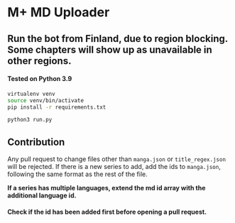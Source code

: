# M+ MD Uploader
## Run the bot from Finland, due to region blocking. Some chapters will show up as unavailable in other regions.
#### Tested on Python 3.9


```bash
virtualenv venv
source venv/bin/activate
pip install -r requirements.txt

python3 run.py
```



## Contribution
Any pull request to change files other than `manga.json` or `title_regex.json` will be rejected.
If there is a new series to add, add the ids to `manga.json`, following the same format as the rest of the file.

**If a series has multiple languages, extend the md id array with the additional language id.**
#### Check if the id has been added first before opening a pull request.